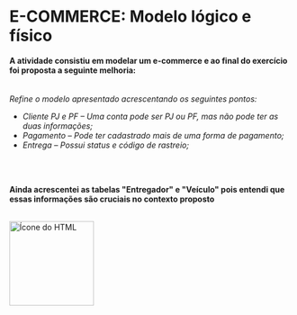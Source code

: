 # E-COMMERCE: Modelo lógico e físico


**A atividade consistiu em modelar um e-commerce e ao final do exercício foi proposta a seguinte melhoria:**
<br>
<br>
<br>
*Refine o modelo apresentado acrescentando os seguintes pontos:*
 - *Cliente PJ e PF – Uma conta pode ser PJ ou PF, mas não pode ter as duas informações;*
 - *Pagamento – Pode ter cadastrado mais de uma forma de pagamento;*
 - *Entrega – Possui status e código de rastreio;*
<br>
<br>
 
**Ainda acrescentei as tabelas "Entregador" e "Veículo" pois entendi que essas informações são cruciais no contexto proposto**


<div style="display: inline_block"><br>
  <img align="center" alt="Ícone do HTML" height="150" width="150" src="https://cdn.jsdelivr.net/gh/devicons/devicon/icons/mysql/mysql-original-wordmark.svg">
  </div>
<br>
<br>

